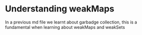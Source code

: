 # Understanding weakMaps

In a previous md file we learnt about garbadge collection, this is a fundamental when learning about weakMaps and weakSets
